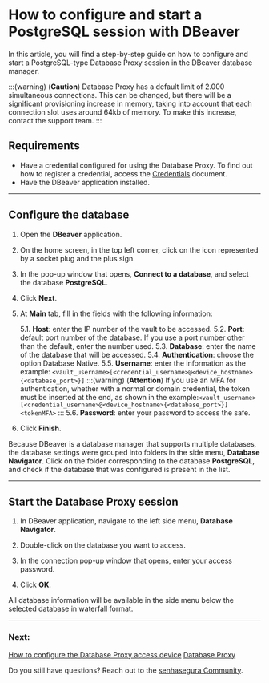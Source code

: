 # How to configure and start a PostgreSQL session with DBeaver

In this article, you will find a step-by-step guide on how to configure and start a PostgreSQL-type Database Proxy session in the DBeaver database manager.

:::(warning) (**Caution**)
Database Proxy has a default limit of 2.000 simultaneous connections. This can be changed, but there will be a significant provisioning increase in memory, taking into account that each connection slot uses around 64kb of memory. To make this increase, contact the support team.
:::

## Requirements

* Have a credential configured for using the Database Proxy. To find out how to register a credential, access the [Credentials](/v3-32/docs/pam-credentials) document.
* Have the DBeaver application installed.
---

## Configure the database

1. Open the **DBeaver** application.

1. On the home screen, in the top left corner, click on the icon represented by a socket plug and the plus sign.

1. In the pop-up window that opens, **Connect to a database**, and select the database **PostgreSQL**.

1. Click **Next**.

1. At **Main** tab, fill in the fields with the following information:

    5.1. **Host**: enter the IP number of the vault to be accessed.
    5.2. **Port**: default port number of the database. If you use a port number other than the default, enter the number used.
    5.3. **Database**: enter the name of the database that will be accessed.
    5.4. **Authentication**: choose the option Database Native.
    5.5. **Username**: enter the information as the example:
`<vault_username>[<credential_username>@<device_hostname>{<database_port>}]` 
:::(warning) (**Attention**)
If you use an MFA for authentication, whether with a normal or domain credential, the token must be inserted at the end, as shown in the example:`<vault_username>[<credential_username>@<device_hostname>{<database_port>}]<tokenMFA>`
:::
    5.6. **Password**: enter your password to access the safe.
6. Click **Finish**.

Because DBeaver is a database manager that supports multiple databases, the database settings were grouped into folders in the side menu, **Database Navigator**. Click on the folder corresponding to the database **PostgreSQL**, and check if the database that was configured is present in the list.

---
## Start the Database Proxy session

1. In DBeaver application, navigate to the left side menu, **Database Navigator**.

1. Double-click on the database you want to access.

1. In the connection pop-up window that opens, enter your access password.

1. Click **OK**.

All database information will be available in the side menu below the selected database in waterfall format.

---
### Next:
[How to configure the Database Proxy access device](/v3-32/docs/pam-session-how-to-configure-the-database-proxy-access-device)
[Database Proxy](/v3-32/docs/pam-session-about-database-proxy)

Do you still have questions? Reach out to the [senhasegura Community](https://community.senhasegura.io/).
